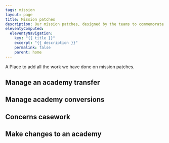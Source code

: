 ```yaml
---
tags: mission
layout: page
title: Mission patches
description: Our mission patches, designed by the teams to commemorate key achievements in the design and build of our services.
eleventyComputed:
  eleventyNavigation:
    key: "{{ title }}"
    excerpt: "{{ description }}"
    permalink: false
    parent: home
---
```

A Place to add all the work we have done on mission patches.

## Manage an academy transfer

## Manage academy conversions

## Concerns casework

## Make changes to an academy
